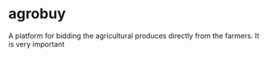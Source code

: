 # agrobuy
A platform for bidding the agricultural produces directly from the farmers.
It is very important
